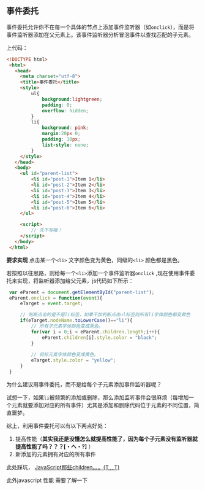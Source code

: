 ## 事件委托

   事件委托允许你不在每一个具体的节点上添加事件监听器（如```onclick```），而是将事件监听器添加在父元素上。该事件监听器分析冒泡事件以查找匹配的子元素。
   
   上代码：
   ``` html
   <!DOCTYPE html>
	<html>
	  <head>
		<meta charset="utf-8">
		<title>事件委托</title>
		<style>
			ul{
				background:lightgreen;
				padding: 0;
				overflow: hidden;
			}
			li{
				background: pink;
				margin:20px 0;
				padding: 10px;
				list-style: none;
			}
		</style>
	  </head>
	  <body>
		<ul id="parent-list">
			<li id="post-1">Item 1</li>
			<li id="post-2">Item 2</li>
			<li id="post-3">Item 3</li>
			<li id="post-4">Item 4</li>
			<li id="post-5">Item 5</li>
			<li id="post-6">Item 6</li>
		</ul>

		<script>
			// 先不写哦！
		</script>
	  </body>
	</html>
   ```
   
   **要求实现** 点击某一个```<li>``` 文字颜色变为黄色，同级的```<li>``` 颜色都是黑色。
   
   若按照以往思路，则给每一个```<li>```添加一个事件监听器```onclick``` ,现在使用事件委托来实现，将监听器添加给父元素，js代码如下所示：
   ``` javascript
    var eParent = document.getElementById("parent-list");
	eParent.onclick = function(event){
		eTarget = event.target;

		// 判断点击的是不是li标签，如果不加判断点击ul标签则所有li字体颜色都变黄色
		if(eTarget.nodeName.toLowerCase()=="li"){
			// 所有子元素字体颜色变成黑色。
			for(var i = 0;i < eParent.children.length;i++){
				eParent.children[i].style.color = "black";
			}
			
			// 目标元素字体颜色变成黄色。
			eTarget.style.color = "yellow";
		}
    }
   ```
   
为什么建议用事件委托，而不是给每个子元素添加事件监听器呢？

试想一下，如果```li```被频繁的添加或删除，那么添加监听事件会很麻烦（每增加一个元素就要添加对应的所有事件）尤其是添加和删除代码位于元素的不同位置，简直噩梦。

   综上，利用事件委托可以有以下两点好处：
   1. 提高性能（**其实我还是没懂怎么就提高性能了，因为每个子元素没有监听器就提高性能了吗？？？[・ヘ・?]** ）
   2. 新添加的元素拥有对应的所有事件
   
   
   
   
   此处踩坑，  [JavaScript那些children。。。(T﹏T) ](https://github.com/LilyLaw/html_js_training/blob/master/%E5%85%B6%E4%BB%96/%E6%88%91%E8%B8%A9%E8%BF%87%E7%9A%84%E5%9D%91/childrenNode.md)
   
  此外javascript 性能  需要了解一下